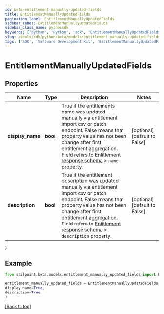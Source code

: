 ```yaml
---
id: beta-entitlement-manually-updated-fields
title: EntitlementManuallyUpdatedFields
pagination_label: EntitlementManuallyUpdatedFields
sidebar_label: EntitlementManuallyUpdatedFields
sidebar_class_name: pythonsdk
keywords: ['python', 'Python', 'sdk', 'EntitlementManuallyUpdatedFields', 'BetaEntitlementManuallyUpdatedFields'] 
slug: /tools/sdk/python/beta/models/entitlement-manually-updated-fields
tags: ['SDK', 'Software Development Kit', 'EntitlementManuallyUpdatedFields', 'BetaEntitlementManuallyUpdatedFields']
---
```


# EntitlementManuallyUpdatedFields


## Properties

Name | Type | Description | Notes
------------ | ------------- | ------------- | -------------
**display_name** | **bool** | True if the entitlements name was updated manually via entitlement import csv or patch endpoint.  False means that property value has not been change after first entitlement aggregation. Field refers to [Entitlement response schema](https://developer.sailpoint.com/idn/api/beta/get-entitlement) > `name` property. | [optional] [default to False]
**description** | **bool** | True if the entitlement description was updated manually via entitlement import csv or patch endpoint.  False means that property value has not been change after first entitlement aggregation. Field refers to [Entitlement response schema](https://developer.sailpoint.com/idn/api/beta/get-entitlement) > `description` property. | [optional] [default to False]
}

## Example

```python
from sailpoint.beta.models.entitlement_manually_updated_fields import EntitlementManuallyUpdatedFields

entitlement_manually_updated_fields = EntitlementManuallyUpdatedFields(
display_name=True,
description=True
)

```
[[Back to top]](#) 

